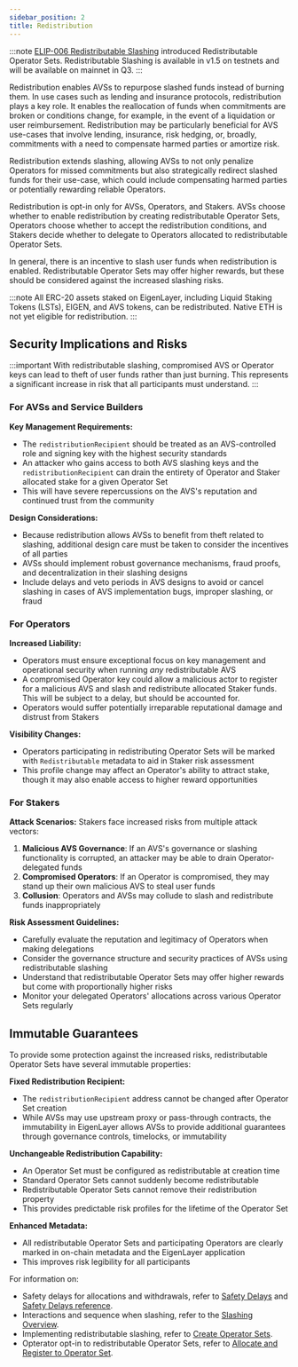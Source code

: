 ```yaml
---
sidebar_position: 2
title: Redistribution
---
```


:::note
[ELIP-006 Redistributable Slashing](https://github.com/eigenfoundation/ELIPs/blob/main/ELIPs/ELIP-006.md) introduced Redistributable Operator Sets.
Redistributable Slashing is available in v1.5 on testnets and will be available on mainnet in Q3.
:::

Redistribution enables AVSs to repurpose slashed funds instead of burning them. In use cases such as lending and insurance protocols, 
redistribution plays a key role. It enables the reallocation of funds when commitments are broken or conditions change, for example, 
in the event of a liquidation or user reimbursement. Redistribution may be particularly beneficial for AVS use-cases that involve 
lending, insurance, risk hedging, or, broadly, commitments with a need to compensate harmed parties or amortize risk.

Redistribution extends slashing, allowing AVSs to not only penalize Operators for missed commitments but also strategically 
redirect slashed funds for their use-case, which could include compensating harmed parties or potentially rewarding reliable Operators.

Redistribution is opt-in only for AVSs, Operators, and Stakers. AVSs choose whether to enable redistribution by creating
redistributable Operator Sets, Operators choose whether to accept the redistribution conditions, and Stakers decide whether 
to delegate to Operators allocated to redistributable Operator Sets.

In general, there is an incentive to slash user funds when redistribution is enabled. Redistributable Operator Sets 
may offer higher rewards, but these should be considered against the increased slashing risks.

:::note
All ERC-20 assets staked on EigenLayer, including Liquid Staking Tokens (LSTs), EIGEN, and AVS tokens, can be redistributed. Native ETH is not 
yet eligible for redistribution.
:::

## Security Implications and Risks

:::important
With redistributable slashing, compromised AVS or Operator keys can lead to theft of user funds rather than just burning. This represents a significant increase in risk that all participants must understand.
:::

### For AVSs and Service Builders

**Key Management Requirements:**
- The `redistributionRecipient` should be treated as an AVS-controlled role and signing key with the highest security standards
- An attacker who gains access to both AVS slashing keys and the `redistributionRecipient` can drain the entirety of Operator and Staker allocated stake for a given Operator Set
- This will have severe repercussions on the AVS's reputation and continued trust from the community

**Design Considerations:**
- Because redistribution allows AVSs to benefit from theft related to slashing, additional design care must be taken to consider the incentives of all parties
- AVSs should implement robust governance mechanisms, fraud proofs, and decentralization in their slashing designs
- Include delays and veto periods in AVS designs to avoid or cancel slashing in cases of AVS implementation bugs, improper slashing, or fraud

### For Operators

**Increased Liability:**
- Operators must ensure exceptional focus on key management and operational security when running *any* redistributable AVS
- A compromised Operator key could allow a malicious actor to register for a malicious AVS and slash and redistribute allocated Staker funds. This will be subject to a delay, but should be accounted for.
- Operators would suffer potentially irreparable reputational damage and distrust from Stakers

**Visibility Changes:**
- Operators participating in redistributing Operator Sets will be marked with `Redistributable` metadata to aid in Staker risk assessment
- This profile change may affect an Operator's ability to attract stake, though it may also enable access to higher reward opportunities

### For Stakers

**Attack Scenarios:**
Stakers face increased risks from multiple attack vectors:

1. **Malicious AVS Governance**: If an AVS's governance or slashing functionality is corrupted, an attacker may be able to drain Operator-delegated funds
2. **Compromised Operators**: If an Operator is compromised, they may stand up their own malicious AVS to steal user funds
3. **Collusion**: Operators and AVSs may collude to slash and redistribute funds inappropriately

**Risk Assessment Guidelines:**
- Carefully evaluate the reputation and legitimacy of Operators when making delegations
- Consider the governance structure and security practices of AVSs using redistributable slashing
- Understand that redistributable Operator Sets may offer higher rewards but come with proportionally higher risks
- Monitor your delegated Operators' allocations across various Operator Sets regularly

## Immutable Guarantees

To provide some protection against the increased risks, redistributable Operator Sets have several immutable properties:

**Fixed Redistribution Recipient:**
- The `redistributionRecipient` address cannot be changed after Operator Set creation
- While AVSs may use upstream proxy or pass-through contracts, the immutability in EigenLayer allows AVSs to provide additional guarantees through governance controls, timelocks, or immutability

**Unchangeable Redistribution Capability:**
- An Operator Set must be configured as redistributable at creation time
- Standard Operator Sets cannot suddenly become redistributable
- Redistributable Operator Sets cannot remove their redistribution property
- This provides predictable risk profiles for the lifetime of the Operator Set

**Enhanced Metadata:**
- All redistributable Operator Sets and participating Operators are clearly marked in on-chain metadata and the EigenLayer application
- This improves risk legibility for all participants

For information on: 

* Safety delays for allocations and withdrawals, refer to [Safety Delays](safety-delays-concept.md) and [Safety Delays reference](../../reference/safety-delays-reference.md).
* Interactions and sequence when slashing, refer to the [Slashing Overview](slashing-concept.md).
* Implementing redistributable slashing, refer to [Create Operator Sets](../../developers/howto/build/operator-sets/create-operator-sets.md).
* Opterator opt-in to redistributable Operator Sets, refer to [Allocate and Register to Operator Set](../../operators/howto/operator-sets.md).
